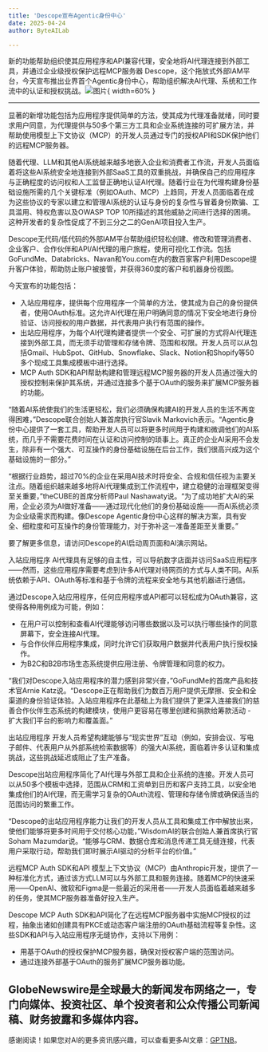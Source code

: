 ```yaml
---
title: 'Descope宣布Agentic身份中心'
date: 2025-04-24
author: ByteAILab

---
```


新的功能帮助组织使其应用程序和API兼容代理，安全地将AI代理连接到外部工具，并通过企业级授权保护远程MCP服务器
Descope，这个拖放式外部IAM平台，今天宣布推出业界首个Agentic身份中心，帮助组织解决AI代理、系统和工作流中的认证和授权挑战。![图片](https://ai-techpark.com/wp-content/uploads/Descope.jpg){ width=60% }

---
显著的新增功能包括为应用程序提供简单的方法，使其成为代理准备就绪，同时要求用户同意，为代理提供与50多个第三方工具和企业系统连接的可扩展方法，并帮助使用模型上下文协议（MCP）的开发人员通过专门的授权API和SDK保护他们的远程MCP服务器。

随着代理、LLM和其他AI系统越来越多地嵌入企业和消费者工作流，开发人员面临着将这些AI系统安全地连接到外部SaaS工具的双重挑战，并确保自己的应用程序与正确程度的访问权和人工监督正确地认证AI代理。随着行业在为代理构建身份基础设施所需的几个关键标准（例如OAuth、MCP）上趋同，开发人员面临着在成为这些协议的专家以建立和管理AI系统的认证与身份的复杂性与冒着身份欺骗、工具滥用、特权危害以及OWASP TOP 10所描述的其他威胁之间进行选择的困境。这种开发者的复杂性促成了不到三分之二的GenAI项目投入生产。

Descope无代码/低代码的外部IAM平台帮助组织轻松创建、修改和管理消费者、企业客户、合作伙伴和API/AI代理的用户旅程，使用可视化工作流。包括GoFundMe、Databricks、Navan和You.com在内的数百家客户利用Descope提升客户体验，帮助防止账户被接管，并获得360度的客户和机器身份视图。

今天宣布的功能包括：

- 入站应用程序，提供每个应用程序一个简单的方法，使其成为自己的身份提供者，使用OAuth标准。这允许AI代理在用户明确同意的情况下安全地进行身份验证、访问授权的用户数据，并代表用户执行有范围的操作。
- 出站应用程序，为每个AI代理构建者提供一个安全、可扩展的方式将AI代理连接到外部工具，而无须手动管理和存储令牌、范围和权限。开发人员可以从包括Gmail、HubSpot、GitHub、Snowflake、Slack、Notion和Shopify等50多个现成工具集成模板中进行选择。
- MCP Auth SDK和API帮助构建和管理远程MCP服务器的开发人员通过强大的授权控制来保护其系统，并通过连接多个基于OAuth的服务来扩展MCP服务器的功能。

“随着AI系统使我们的生活更轻松，我们必须确保构建AI的开发人员的生活不再变得困难，”Descope联合创始人兼首席执行官Slavik Markovich表示。“Agentic身份中心提供了一套工具，帮助开发人员可以将更多时间用于构建和微调他们的AI系统，而几乎不需要花费时间在认证和访问控制的琐事上。真正的企业AI采用不会发生，除非有一个强大、可互操作的身份基础设施在后台工作，我们很高兴成为这个基础设施的一部分。”

“根据行业趋势，超过70%的企业在采用AI技术时将安全、合规和信任视为主要关注点。随着组织越来越多地将AI代理集成到工作流程中，建立稳健的治理框架变得至关重要，”theCUBE的首席分析师Paul Nashawaty说。“为了成功地扩大AI的采用，企业必须为AI做好准备——通过现代化他们的身份基础设施——而AI系统必须为企业级需求而构建。像Descope Agentic身份中心这样的解决方案，具有安全、细粒度和可互操作的身份管理能力，对于弥补这一准备差距至关重要。”

要了解更多信息，请访问Descope的AI启动周页面和AI演示网站。

入站应用程序
AI代理具有足够的自主性，可以导航数字店面并访问SaaS应用程序——然而，这些应用程序需要考虑到许多AI代理对待网页的方式与人类不同。AI系统依赖于API、OAuth等标准和基于令牌的流程来安全地与其他机器进行通信。

通过Descope入站应用程序，任何应用程序或API都可以轻松成为OAuth兼容，这使得各种用例成为可能，例如：

- 在用户可以控制和查看AI代理能够访问哪些数据以及可以执行哪些操作的同意屏幕下，安全连接AI代理。
- 与合作伙伴应用程序集成，同时允许它们获取用户数据并代表用户执行授权操作。
- 为B2C和B2B市场生态系统提供应用注册、令牌管理和同意的权力。

“我们对Descope入站应用程序的潜力感到非常兴奋，”GoFundMe的首席产品和技术官Arnie Katz说。“Descope正在帮助我们为数百万用户提供无摩擦、安全和全渠道的身份验证体验。入站应用程序在此基础上为我们提供了更深入连接我们的慈善合作伙伴生态系统的构建模块，使用户更容易在哪里创建和捐款给筹款活动 - 扩大我们平台的影响力和覆盖面。”

出站应用程序
开发人员希望构建能够与“现实世界”互动（例如，安排会议、写电子邮件、代表用户从外部系统检索数据等）的强大AI系统，面临着许多认证和集成挑战，这些挑战延迟或阻止了生产准备。

Descope出站应用程序简化了AI代理与外部工具和企业系统的连接。开发人员可以从50多个模板中选择，范围从CRM和工资单到日历和客户支持工具，以安全地集成他们的AI代理，而无需学习复杂的OAuth流程、管理和存储令牌或确保适当的范围访问的繁重工作。

“Descope的出站应用程序能力让我们的开发人员从工具和集成工作中解放出来，使他们能够将更多时间用于交付核心功能，”WisdomAI的联合创始人兼首席执行官Soham Mazumdar说。“能够与CRM、数据仓库和消息传递工具无缝连接，代表用户采取行动，帮助我们即时展示AI驱动的分析平台的价值。”

远程MCP Auth SDK和API
模型上下文协议（MCP）由Anthropic开发，提供了一种标准化方式，通过该方式LLM可以与外部工具和服务连接。随着MCP的快速采用——OpenAI、微软和Figma是一些最近的采用者——开发人员面临着越来越多的任务，使其MCP服务器准备好投入生产。

Descope MCP Auth SDK和API简化了在远程MCP服务器中实施MCP授权的过程，抽象出诸如创建具有PKCE或动态客户端注册的OAuth基础流程等复杂性。这些SDK和API与入站应用程序无缝协作，支持以下用例：

- 用基于OAuth的授权保护MCP服务器，确保对授权客户端的范围访问。
- 通过连接外部基于OAuth的服务扩展MCP服务器功能。

GlobeNewswire是全球最大的新闻发布网络之一，专门向媒体、投资社区、单个投资者和公众传播公司新闻稿、财务披露和多媒体内容。
---
感谢阅读！如果您对AI的更多资讯感兴趣，可以查看更多AI文章：[GPTNB](https://gptnb.com)。